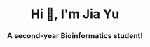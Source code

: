 <h1 align="center">Hi 👋, I'm Jia Yu</h1>
<h3 align="center">A second-year Bioinformatics student!</h3>

<h3 align="left"></h3>
<p align="left">
</p>

